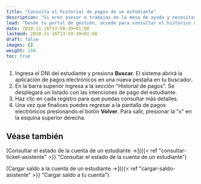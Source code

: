 ```yaml
---
title: "Consulta el historial de pagos de un estudiante"
description: "Si eres asesor o trabajas en la mesa de ayuda y necesitas consultar los pagos que estudiante realizó, puedes hacerlo desde esta opción."
lead: "Desde tu portal de gestión, accede para consultar el histórico de tus pagos."
date: 2020-11-16T13:59:39+01:00
lastmod: 2020-11-16T13:59:39+01:00
draft: false
images: []
weight: 150
toc: true
---
```


1. Ingresa el DNI del estudiante y presiona **Buscar**. El sistema abrirá la aplicación de pagos electrónicos en una nueva pestaña en tu buscador.
2. En la barra superior ingresa a la sección "Historial de pagos". Se desplegará un listado con las intenciones de pago del estudiante. 
3. Haz clic en cada registro para que puedas consultar más detalles.
4. Una vez que finalices puedes regresar a la pantalla de pagos electrónicos presionando el botón **Volver**. Para salir, presionar la "x" en la esquina superior derecha.

## Véase también

[Consultar el estado de la cuenta de un estudiante →]({{< ref "consultar-ticket-asistente" >}} "Consultar el estado de la cuenta de un estudiante")
<br>

[Cargar saldo a la cuenta de un estudiante →]({{< ref "cargar-saldo-asistente" >}} "Cargar saldo a tu cuenta")
<br>
